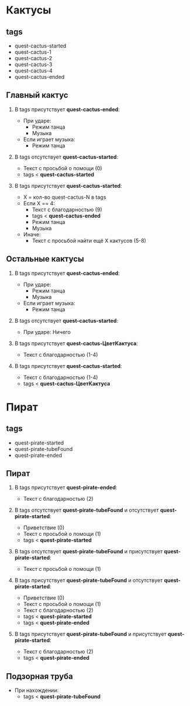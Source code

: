 # Кактусы

## tags
* quest-cactus-started
* quest-cactus-1
* quest-cactus-2
* quest-cactus-3
* quest-cactus-4
* quest-cactus-ended


## Главный кактус
1. В tags присутствует **quest-cactus-ended**:
	* При ударе:
		* Режим танца
		* Музыка
	* Если играет музыка:
		* Режим танца

2. В tags отсутствует **quest-cactus-started**:
	* Текст с просьбой о помощи (0)
	* tags < **quest-cactus-started**

3. В tags присутствует **quest-cactus-started**:
	* X = кол-во quest-cactus-N в tags
	* Если X == 4:
		* Текст с благодарностью (9)
		* tags < **quest-cactus-ended**
		* Режим танца
		* Музыка
	* Иначе:
		* Текст с просьбой найти ещё X кактусов (5-8)

## Остальные кактусы
1. В tags присутствует **quest-cactus-ended**:
	* При ударе:
		* Режим танца
		* Музыка
	* Если играет музыка:
		* Режим танца

2. В tags отсутствует **quest-cactus-started**:
	* При ударе: Ничего

3. В tags присутствует **quest-cactus-ЦветКактуса**:
	* Текст с благодарностью (1-4)

4. В tags присутствует **quest-cactus-started**:
	* Текст с благодарностью (1-4)
	* tags < **quest-cactus-ЦветКактуса**


# Пират

## tags
* quest-pirate-started
* quest-pirate-tubeFound
* quest-pirate-ended

## Пират
1. В tags присутствует **quest-pirate-ended**:
	* Текст с благодарностью (2)

2. В tags отсутствует **quest-pirate-tubeFound** и отсутствует **quest-pirate-started**:
	* Приветствие (0)
	* Текст с просьбой о помощи (1)
	* tags < **quest-pirate-started**

3. В tags отсутствует **quest-pirate-tubeFound** и присутствует **quest-pirate-started**:
	* Текст с просьбой о помощи (1)

4. В tags присутствует **quest-pirate-tubeFound** и отсутствует **quest-pirate-started**:
	* Приветствие (0)
	* Текст с просьбой о помощи (1)
	* Текст с благодарностью (2)
	* tags < **quest-pirate-started**
	* tags < **quest-pirate-ended**

5. В tags присутствует **quest-pirate-tubeFound** и присутствует **quest-pirate-started**:
	* Текст с благодарностью (2)
	* tags < **quest-pirate-ended**

## Подзорная труба
* При нахождении:
	* tags < **quest-pirate-tubeFound**
